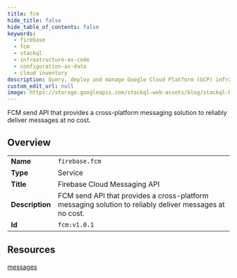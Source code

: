 ```yaml
---
title: fcm
hide_title: false
hide_table_of_contents: false
keywords:
  - firebase
  - fcm
  - stackql
  - infrastructure-as-code
  - configuration-as-data
  - cloud inventory
description: Query, deploy and manage Google Cloud Platform (GCP) infrastructure and resources using SQL
custom_edit_url: null
image: https://storage.googleapis.com/stackql-web-assets/blog/stackql-blog-post-featured-image.png
---
```

FCM send API that provides a cross-platform messaging solution to reliably deliver messages at no cost.  
    

## Overview
<table><tbody>
<tr><td><b>Name</b></td><td><code>firebase.fcm</code></td></tr>
<tr><td><b>Type</b></td><td>Service</td></tr>
<tr><td><b>Title</b></td><td>Firebase Cloud Messaging API</td></tr>
<tr><td><b>Description</b></td><td>FCM send API that provides a cross-platform messaging solution to reliably deliver messages at no cost.</td></tr>
<tr><td><b>Id</b></td><td><code>fcm:v1.0.1</code></td></tr>
</tbody></table>

## Resources
<div class="row">
<div class="providerDocColumn">
<a href="/providers/firebase/fcm/messages/">messages</a><br />
</div>
<div class="providerDocColumn">
</div>
</div>
